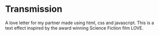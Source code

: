 # Transmission
A love letter for my partner made using html, css and javascript.
This is a text effect inspired by the award winning Science Fiction film LOVE.
